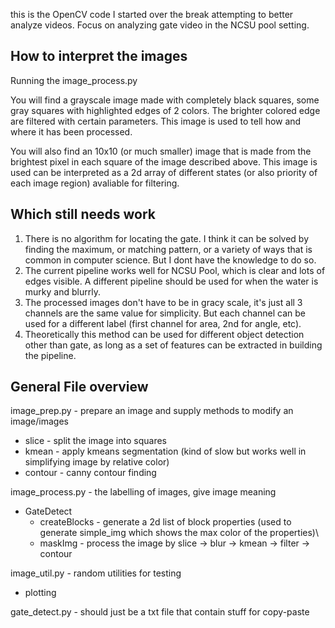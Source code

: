 this is the OpenCV code I started over the break attempting to better analyze videos. Focus on analyzing gate video in the NCSU pool setting.

## How to interpret the images  

Running the image_process.py

You will find a grayscale image made with completely black squares, some gray squares with highlighted edges of 2 colors. The brighter colored edge are filtered with certain parameters. This image is used to tell how and where it has been processed.

You will also find an 10x10 (or much smaller) image that is made from the brightest pixel in each square of the image described above. This image is used can be interpreted as a 2d array of different states (or also priority of each image region) avaliable for filtering.  

## Which still needs work
1. There is no algorithm for locating the gate. I think it can be solved by finding the maximum, or matching pattern, or a variety of ways that is common in computer science. But I dont have the knowledge to do so.
2. The current pipeline works well for NCSU Pool, which is clear and lots of edges visible. A different pipeline should be used for when the water is murky and blurrly.
3. The processed images don't have to be in gracy scale, it's just all 3 channels are the same value for simplicity. But each channel can be used for a different label (first channel for area, 2nd for angle, etc).
4. Theoretically this method can be used for different object detection other than gate, as long as a set of features can be extracted in building the pipeline.

## General File overview

image_prep.py - prepare an image and supply methods to modify an image/images
* slice - split the image into squares
* kmean - apply kmeans segmentation (kind of slow but works well in simplifying image by relative color)
* contour - canny contour finding

image_process.py - the labelling of images, give image meaning
* GateDetect
    * createBlocks - generate a 2d list of block properties (used to generate simple_img which shows the max color of the properties)\
    *    maskImg - process the image by slice -> blur -> kmean -> filter -> contour

image_util.py - random utilities for testing
* plotting

gate_detect.py - should just be a txt file that contain stuff for copy-paste
